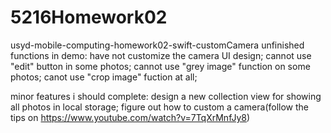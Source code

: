 # 5216Homework02
usyd-mobile-computing-homework02-swift-customCamera
unfinished functions in demo:
have not customize the camera UI design;
cannot use "edit" button in some photos;
cannot use "grey image" function on some photos;
canot use "crop image" fuction at all;

minor features i should complete:
design a new collection view for showing all photos in local storage;
figure out how to custom a camera(follow the tips on https://www.youtube.com/watch?v=7TqXrMnfJy8)
